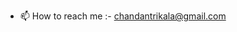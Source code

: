 - 📫 How to reach me :- chandantrikala@gmail.com

<!---
chandandanjo/chandandanjo is a ✨ special ✨ repository because its `README.md` (this file) appears on your GitHub profile.
You can click the Preview link to take a look at your changes.
--->
